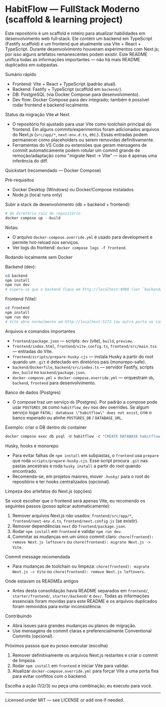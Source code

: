 # HabitFlow — FullStack Moderno (scaffold & learning project)

Este repositório é um scaffold e roteiro para atualizar habilidades em desenvolvimento web full‑stack. Ele contém um backend em TypeScript (Fastify scaffold) e um frontend que atualmente usa Vite + React + TypeScript. Durante desenvolvimento houveram experimentos com Next.js; por isso alguns artefatos remanescentes podem existir. Este README unifica todas as informações importantes — não há mais README duplicados em subpastas.

Sumário rápido

- Frontend: Vite + React + TypeScript (padrão atual).
- Backend: Fastify + TypeScript (scaffold em `backend/`).
- DB: PostgreSQL (via Docker Compose para desenvolvimento).
- Dev flow: Docker Compose para dev integrado; também é possível rodar frontend e backend localmente.

Status da migração Vite ⇄ Next

- O repositório foi ajustado para usar Vite como toolchain principal do frontend. Em alguns commits/experimentos foram adicionados arquivos do Next.js (`src/app/*`, `next-env.d.ts`, etc.). Essas entradas podem permanecer como placeholders ou serem removidas definitivamente.
- Ferramentas do VS Code ou extensões que geram mensagens de commit automaticamente podem rotular um commit grande de remoção/adaptação como "migrate Next -> Vite" — isso é apenas uma inferência do diff.

Quickstart (recomendado — Docker Compose)

Pré-requisitos

- Docker Desktop (Windows) ou Docker/Compose instalados
- Node.js (local runs only)

Subir a stack de desenvolvimento (db + backend + frontend):

```powershell
# do diretório raiz do repositório
docker compose up --build
```

Notas:

- O arquivo `docker-compose.override.yml` é usado para development e permite hot-reload nos serviços.
- Ver logs do frontend: `docker compose logs -f frontend`.

Rodando localmente sem Docker

Backend (dev):

```powershell
cd backend
npm install
npm run dev
# espera-se que o backend fique em http://localhost:4000 (ver `backend/src/index.ts`)
```

Frontend (Vite):

```powershell
cd frontend
npm install
npm run dev
# Vite abre normalmente em http://localhost:5173 (ou outra porta se configurada)
```

Arquivos e comandos importantes

- `frontend/package.json` — scripts: `dev` (vite), `build`, `preview`.
- `frontend/index.html`, `frontend/vite.config.ts`, `frontend/src/main.tsx` — entradas do Vite.
- `frontend/scripts/prepare-husky.cjs` — instala Husky a partir do root quando um `.git` é detectado em diretórios pais (monorepo-safe).
- `backend/Dockerfile`, `backend/src/index.ts` — servidor Fastify, scripts `dev`, `build` no `backend/package.json`.
- `docker-compose.yml` + `docker-compose.override.yml` — orquestram `db`, `backend`, `frontend` para desenvolvimento.

Banco de dados (Postgres)

- O compose traz um serviço `db` (Postgres). Por padrão a compose pode usar `POSTGRES_DB` como `habitflow_dev` nos dev overrides. Se algum serviço logar `FATAL: database \"habitflow\" does not exist`, crie o banco esperado ou alinhe `POSTGRES_DB` / `DATABASE_URL`.

Exemplo: criar o DB dentro do container

```powershell
docker compose exec db psql -U habitflow -c "CREATE DATABASE habitflow;"
```

Husky, hooks e monorepo

- Para evitar falhas de `npm install` em subpastas, o `frontend` usa `prepare` que roda `scripts/prepare-husky.cjs`. Esse script procura `.git` nas pastas ancestrais e roda `husky install` a partir do root quando encontrado.
- Recomenda-se, em projetos maiores, mover `.husky/` para o root do repositório e ter hooks centralizados (opcional).

Limpeza dos artefatos do Next.js (opções)

Se você escolher que o frontend será apenas Vite, eu recomendo os seguintes passos (posso aplicar automaticamente):

1. Remover arquivos Next.js não usados: `frontend/src/app/*`, `frontend/next-env.d.ts`, `frontend/next.config.js` (se existir).
2. Remover dependências `next` do `frontend/package.json`.
3. Rodar `npm install` em `frontend` e validar `npm run dev`.
4. Commitar as mudanças em um único commit claro: `chore(frontend): remove Next.js leftovers` ou `chore(frontend): migrate Next.js -> Vite`.

Commit message recomendada

- Para mudanças de toolchain ou limpeza: `chore(frontend): migrate Next.js -> Vite` ou `chore(frontend): remove Next.js leftovers`.

Onde estavam os READMEs antigos

- Antes desta consolidação havia README separados em `frontend/`, `starter/frontend/`, `starter/backend/` e `dev/`. Todas as informações essenciais foram movidas para este README e os arquivos duplicados foram removidos para evitar inconsistência.

Contribuindo

- Abra issues para grandes mudanças ou planos de migração.
- Use mensagens de commit claras e preferencialmente Conventional Commits (opcional).

Próximos passos que eu posso executar (escolha)

1. Remover definitivamente os arquivos Next.js restantes e criar o commit de limpeza.
2. Rodar `npm install` em `frontend` e iniciar Vite para validar.
3. Atualizar `docker-compose.override.yml` para forçar Vite a uma porta fixa para evitar conflitos com o backend.

Escolha a ação (1/2/3) ou peça uma combinação; eu executo para você.

---

Licensed under MIT — see LICENSE or add one if needed.
